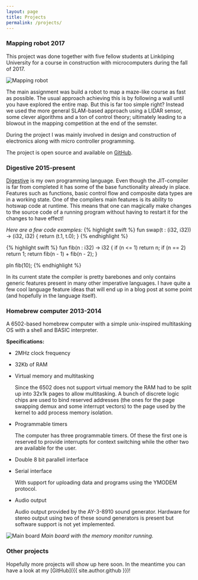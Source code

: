 ```yaml
---
layout: page
title: Projects
permalink: /projects/
---
```


### Mapping robot <span>2017</span>
This project was done together with five fellow students at Linköping University for a course in construction with microcomputers during the fall of 2017.

![](../assets/images/kartrobot.jpg "Mapping robot") 

The main assignment was build a robot to map a maze-like course as fast as possible. The usual approach achieving this is by following a wall until you have explored the entire map. But this is far too simple right? Instead we used the more general SLAM-based approach using a LIDAR sensor, some clever algorithms and a ton of control theory; ultimately leading to a blowout in the mapping competition at the end of the semster.

During the project I was mainly involved in design and construction of electronics along with micro controller programming.

The project is open source and available on [GitHub](https://github.com/williamsjoblom/kmm).

<div class="divider"></div>

### Digestive <span>2015-present</span>
[Digestive](https://github.com/williamsjoblom/digestive-lang) is my own programming language. Even though the JIT-compiler is far from completed it has some of the base functionality already in place. Features such as functions, basic control flow and composite data types are in a working state. One of the compilers main features is its ability to hotswap code at runtime. This means that one can magically make changes to the source code of a running program without having to restart it for the changes to have effect!

_Here are a few code examples:_
{% highlight swift %}
fun swap(t : (i32, i32)) -> (i32, i32) {
     return (t.1, t.0);
}
{% endhighlight %}

{% highlight swift %}
fun fib(n : i32) -> i32 {
    if (n <= 1) return n;
    if (n == 2) return 1;
    return fib(n - 1) + fib(n - 2);
}

pln fib(10);
{% endhighlight %}

In its current state the compiler is pretty barebones and only contains generic features present in many other imperative languages. I have quite a few cool language feature ideas that will end up in a blog post at some point (and hopefully in the language itself).

<div class="divider"></div>

### Homebrew computer <span>2013-2014</span>
A 6502-based homebrew computer with a simple unix-inspired multitasking OS with a shell and BASIC interpreter. 

**Specifications:**
* 2MHz clock frequency
* 32Kb of RAM
* Virtual memory and multitasking

   Since the 6502 does not support virtual memory the RAM had to be split up into 32x1k pages to allow multitasking. A bunch of discrete logic chips are used to bind reserved addresses (the ones for the page swapping demux and some interrupt vectors) to the page used by the kernel to add process memory isolation.

* Programmable timers

   The computer has three programmable timers. Of these the first one is reserved to provide interrupts for context switching while the other two are available for the user.
   
* Double 8 bit parallell interface
* Serial interface
   
   With support for uploading data and programs using the YMODEM protocol.
* Audio output

   Audio output provided by the AY-3-8910 sound generator. Hardware for stereo output using two of these sound generators is present but software support is not yet implemented.

![](../assets/images/20150525_210636.jpg "Main board")
_Main board with the memory monitor running._

<div class="divider"></div>

### Other projects
Hopefully more projects will show up here soon. In the meantime you can have a look at my [GitHub]({{ site.author.github }})!
